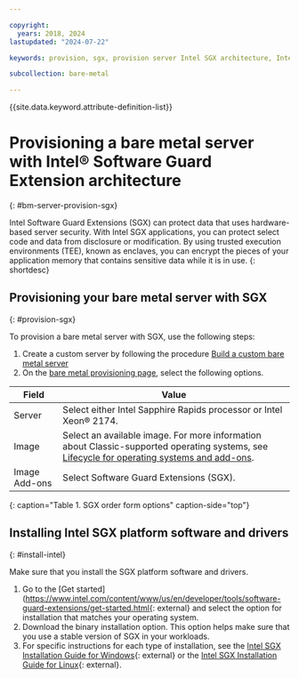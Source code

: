 ```yaml
---

copyright:
  years: 2018, 2024
lastupdated: "2024-07-22"

keywords: provision, sgx, provision server Intel SGX architecture, Intel SGX architecture, confidential computing,

subcollection: bare-metal

---
```



{{site.data.keyword.attribute-definition-list}}

# Provisioning a bare metal server with Intel&reg; Software Guard Extension architecture
{: #bm-server-provision-sgx}

Intel Software Guard Extensions (SGX) can protect data that uses hardware-based server security. With Intel SGX applications, you can protect select code and data from disclosure or modification. By using trusted execution environments (TEE), known as enclaves, you can encrypt the pieces of your application memory that contains sensitive data while it is in use.
{: shortdesc}

## Provisioning your bare metal server with SGX
{: #provision-sgx}

To provision a bare metal server with SGX, use the following steps:

1. Create a custom server by following the procedure [Build a custom bare metal server](/docs/bare-metal?topic=bare-metal-ordering-baremetal-server)
2. On the [bare metal provisioning page](https://cloud.ibm.com/gen1/infrastructure/provision/bm), select the following options.

| Field | Value |
|------|------|
| Server | Select either Intel Sapphire Rapids processor or Intel Xeon&reg; 2174. |
| Image | Select an available image. For more information about Classic-supported operating systems, see [Lifecycle for operating systems and add-ons](/docs/bare-metal?topic=bare-metal-product-lifecycle-classic).|
| Image Add-ons | Select Software Guard Extensions (SGX). |
{: caption="Table 1. SGX order form options" caption-side="top"}

## Installing Intel SGX platform software and drivers
{: #install-intel}

Make sure that you install the SGX platform software and drivers.

1. Go to the [Get started](https://www.intel.com/content/www/us/en/developer/tools/software-guard-extensions/get-started.html{: external} and select the option for installation that matches your operating system.
2. Download the binary installation option. This option helps make sure that you use a stable version of SGX in your workloads.
3. For specific instructions for each type of installation, see the [Intel SGX Installation Guide for Windows](https://downloadcenter.intel.com/product/80895/Intel-Software-Guard-Extensions-Intel-SGX-for-Windows-){: external} or the [Intel SGX Installation Guide for Linux](https://download.01.org/intel-sgx/linux-2.1.2/docs/Intel_SGX_Installation_Guide_Linux_2.1.2_Open_Source.pdf){: external}.
